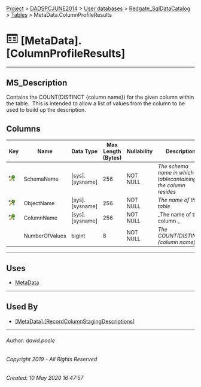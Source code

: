 #### 

[Project](../../../../readme.md) > [DADSPCJUNE2014](../../../readme.md) > [User databases](../../readme.md) > [Redgate_SqlDataCatalog](../readme.md) > [Tables](Tables.md) > MetaData.ColumnProfileResults

# ![Tables](../../../../Images/Table32.png) [MetaData].[ColumnProfileResults]

---

## <a name="#description"></a>MS_Description

Contains the COUNT(DISTINCT {column name}) for the given column within the table.  This is intended to allow a list of values from the column to be used to build up the description.

## <a name="#columns"></a>Columns

| Key | Name | Data Type | Max Length (Bytes) | Nullability | Description |
|---|---|---|---|---|---|
| [![Cluster Primary Key PK_MetaData_ColumnProfileResults: SchemaName\ObjectName\ColumnName](../../../../Images/pkcluster.png)](#indexes) | SchemaName | [sys].[sysname] | 256 | NOT NULL | _The schema name in which the tablecontaining the column resides_ |
| [![Cluster Primary Key PK_MetaData_ColumnProfileResults: SchemaName\ObjectName\ColumnName](../../../../Images/pkcluster.png)](#indexes) | ObjectName | [sys].[sysname] | 256 | NOT NULL | _The name of the table_ |
| [![Cluster Primary Key PK_MetaData_ColumnProfileResults: SchemaName\ObjectName\ColumnName](../../../../Images/pkcluster.png)](#indexes) | ColumnName | [sys].[sysname] | 256 | NOT NULL | _The name of the column _ |
|  | NumberOfValues | bigint | 8 | NOT NULL | _The COUNT(DISTINCT {column name})_ |


---

## <a name="#uses"></a>Uses

* [MetaData](../Security/Schemas/MetaData.md)


---

## <a name="#usedby"></a>Used By

* [[MetaData].[RecordColumnStagingDescriptions]](../Programmability/Stored_Procedures/RecordColumnStagingDescriptions.md)


---

###### Author:  david.poole

###### Copyright 2019 - All Rights Reserved

###### Created: 10 May 2020 16:47:57


